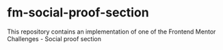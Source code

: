 # fm-social-proof-section
This repository contains an implementation of one of the Frontend Mentor Challenges - Social proof section
